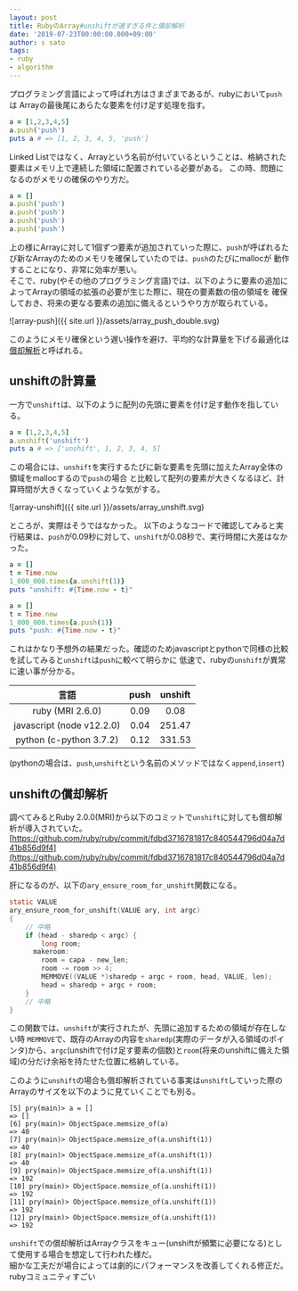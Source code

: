 ```yaml
---
layout: post
title: RubyのArray#unshiftが速すぎる件と償却解析
date: '2019-07-23T00:00:00.000+09:00'
author: s sato
tags:
- ruby
- algorithm
---
```


プログラミング言語によって呼ばれ方はさまざまであるが、rubyにおいて`push`は
Arrayの最後尾にあらたな要素を付け足す処理を指す。   

```ruby
a = [1,2,3,4,5]
a.push('push')
puts a # => [1, 2, 3, 4, 5, 'push']
```

Linked Listではなく、Arrayという名前が付いているということは、格納された要素はメモリ上で連続した領域に配置されている必要がある。
この時、問題になるのがメモリの確保のやり方だ。   

```ruby
a = []
a.push('push')
a.push('push')
a.push('push')
a.push('push')
```

上の様にArrayに対して1個ずつ要素が追加されていった際に、`push`が呼ばれるたび新なArrayのためのメモリを確保していたのでは、`push`のたびにmallocが
動作することになり、非常に効率が悪い。  
そこで、ruby(やその他のプログラミング言語)では、以下のように要素の追加によってArrayの領域の拡張の必要が生じた際に、現在の要素数の倍の領域を
確保しておき、将来の更なる要素の追加に備えるというやり方が取られている。  

![array-push]({{ site.url }}/assets/array_push_double.svg)

このようにメモリ確保という遅い操作を避け、平均的な計算量を下げる最適化は[償却解析](https://ja.wikipedia.org/wiki/%E5%84%9F%E5%8D%B4%E8%A7%A3%E6%9E%90)と呼ばれる。


## unshiftの計算量

一方で`unshift`は、以下のように配列の先頭に要素を付け足す動作を指している。  

```ruby
a = [1,2,3,4,5]
a.unshift('unshift')
puts a # => ['unshift', 1, 2, 3, 4, 5]
```

この場合には、`unshift`を実行するたびに新な要素を先頭に加えたArray全体の領域をmallocするので`push`の場合
と比較して配列の要素が大きくなるほど、計算時間が大きくなっていくような気がする。  

![array-unshift]({{ site.url }}/assets/array_unshift.svg)

ところが、実際はそうではなかった。
以下のようなコードで確認してみると実行結果は、`push`が0.09秒に対して、`unshift`が0.08秒で、実行時間に大差はなかった。

```ruby
a = []
t = Time.now
1_000_000.times{a.unshift(1)}
puts "unshift: #{Time.now - t}"

a = []
t = Time.now
1_000_000.times{a.push(1)}
puts "push: #{Time.now - t}"
```

これはかなり予想外の結果だった。確認のためjavascriptとpythonで同様の比較を試してみると`unshift`は`push`に較べて明らかに
低速で、rubyの`unshift`が異常に速い事が分かる。  


| 言語                      | push   | unshift |
| :------:                  | :----: | :----:  |
| ruby (MRI 2.6.0)          | 0.09   | 0.08    |
| javascript (node v12.2.0) | 0.04   | 251.47  |
| python (c-python 3.7.2)   | 0.12   | 331.53  |


(pythonの場合は、`push`,`unshift`という名前のメソッドではなく`append`,`insert`)  

## unshiftの償却解析

調べてみるとRuby 2.0.0(MRI)から以下のコミットで`unshift`に対しても償却解析が導入されていた。  
[https://github.com/ruby/ruby/commit/fdbd3716781817c840544796d04a7d41b856d9f4](https://github.com/ruby/ruby/commit/fdbd3716781817c840544796d04a7d41b856d9f4)

肝になるのが、以下の`ary_ensure_room_for_unshift`関数になる。  

```c
static VALUE
ary_ensure_room_for_unshift(VALUE ary, int argc)
{
    // 中略
    if (head - sharedp < argc) {
        long room;
      makeroom:
        room = capa - new_len;
        room -= room >> 4;
        MEMMOVE((VALUE *)sharedp + argc + room, head, VALUE, len);
        head = sharedp + argc + room;
    }
    // 中略
}
```

この関数では、`unshift`が実行されたが、先頭に追加するための領域が存在しない時
`MEMMOVE`で、既存のArrayの内容を`sharedp`(実際のデータが入る領域のポインタ)から、`argc`(unshiftで付け足す要素の個数)と`room`(将来のunshiftに備えた領域)の分だけ余裕を持たせた位置に格納している。  

このように`unshift`の場合も償却解析されている事実は`unshift`していった際のArrayのサイズを以下のように見ていくことでも別る。

```
[5] pry(main)> a = []
=> []
[6] pry(main)> ObjectSpace.memsize_of(a)
=> 40
[7] pry(main)> ObjectSpace.memsize_of(a.unshift(1))
=> 40
[8] pry(main)> ObjectSpace.memsize_of(a.unshift(1))
=> 40
[9] pry(main)> ObjectSpace.memsize_of(a.unshift(1))
=> 192
[10] pry(main)> ObjectSpace.memsize_of(a.unshift(1))
=> 192
[11] pry(main)> ObjectSpace.memsize_of(a.unshift(1))
=> 192
[12] pry(main)> ObjectSpace.memsize_of(a.unshift(1))
=> 192
```

`unshift`での償却解析はArrayクラスをキュー(unshiftが頻繁に必要になる)として使用する場合を想定して行われた様だ。  
細かな工夫だが場合によっては劇的にパフォーマンスを改善してくれる修正だ。rubyコミュニティすごい 

